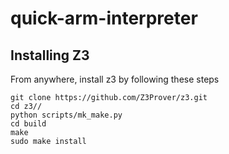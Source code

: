# quick-arm-interpreter





## Installing Z3
From anywhere, install z3 by following these steps

```
git clone https://github.com/Z3Prover/z3.git
cd z3//
python scripts/mk_make.py
cd build
make
sudo make install
```
